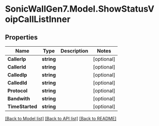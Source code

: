 # SonicWallGen7.Model.ShowStatusVoipCallListInner

## Properties

Name | Type | Description | Notes
------------ | ------------- | ------------- | -------------
**CallerIp** | **string** |  | [optional] 
**CallerId** | **string** |  | [optional] 
**CalledIp** | **string** |  | [optional] 
**CalledId** | **string** |  | [optional] 
**Protocol** | **string** |  | [optional] 
**Bandwith** | **string** |  | [optional] 
**TimeStarted** | **string** |  | [optional] 

[[Back to Model list]](../README.md#documentation-for-models) [[Back to API list]](../README.md#documentation-for-api-endpoints) [[Back to README]](../README.md)

